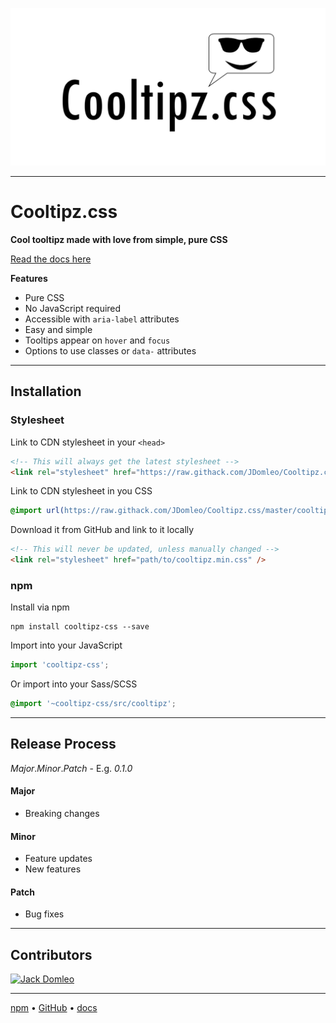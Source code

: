 ![Cooltipz.css](./logo.png "Cooltipz.css logo")

---

# Cooltipz.css

**Cool tooltipz made with love from simple, pure CSS**

[Read the docs here](https://cooltipz.jackdomleo.dev)

**Features**
- Pure CSS
- No JavaScript required
- Accessible with `aria-label` attributes
- Easy and simple
- Tooltips appear on `hover` and `focus`
- Options to use classes or `data-` attributes


---

## Installation

### Stylesheet

Link to CDN stylesheet in your `<head>`
```html
<!-- This will always get the latest stylesheet -->
<link rel="stylesheet" href="https://raw.githack.com/JDomleo/Cooltipz.css/master/cooltipz.min.css" />
```

Link to CDN stylesheet in you CSS
```css
@import url(https://raw.githack.com/JDomleo/Cooltipz.css/master/cooltipz.min.css);
```

Download it from GitHub and link to it locally
```html
<!-- This will never be updated, unless manually changed -->
<link rel="stylesheet" href="path/to/cooltipz.min.css" />
```

### npm

Install via npm
```
npm install cooltipz-css --save
```

Import into your JavaScript
```js
import 'cooltipz-css';
```

Or import into your Sass/SCSS
```scss
@import '~cooltipz-css/src/cooltipz';
```

---

## Release Process

_Major_._Minor_._Patch_ - E.g. _0.1.0_

#### Major
- Breaking changes

#### Minor
- Feature updates
- New features

#### Patch
- Bug fixes

---

## Contributors

<a href="https://github.com/JDomleo/Cooltipz.css/graphs/contributors">
  <img src="https://contributors-img.web.app/image?repo=JDomleo/Cooltipz.css" alt="Jack Domleo" title="Jack Domleo" />
</a>

---

[npm](https://www.npmjs.com/package/cooltipz-css) &bull; [GitHub](https://github.com/JDomleo/Cooltipz.css) &bull; [docs](https://cooltipz.jackdomleo.dev)